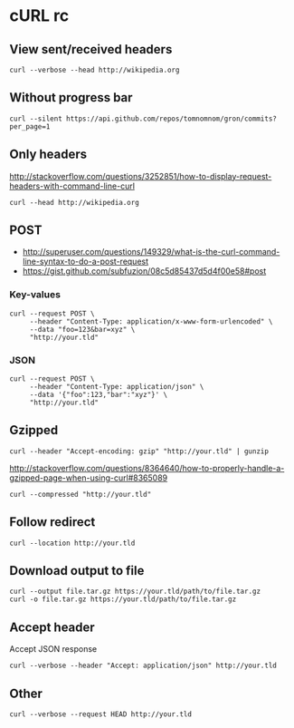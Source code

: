 # cURL rc

## View sent/received headers

    curl --verbose --head http://wikipedia.org

## Without progress bar

    curl --silent https://api.github.com/repos/tomnomnom/gron/commits?per_page=1

## Only headers

<http://stackoverflow.com/questions/3252851/how-to-display-request-headers-with-command-line-curl>

    curl --head http://wikipedia.org

## POST

* <http://superuser.com/questions/149329/what-is-the-curl-command-line-syntax-to-do-a-post-request>
* <https://gist.github.com/subfuzion/08c5d85437d5d4f00e58#post>

### Key-values

    curl --request POST \
         --header "Content-Type: application/x-www-form-urlencoded" \
         --data "foo=123&bar=xyz" \
         "http://your.tld"

### JSON

    curl --request POST \
         --header "Content-Type: application/json" \
         --data '{"foo":123,"bar":"xyz"}' \
         "http://your.tld"

## Gzipped

    curl --header "Accept-encoding: gzip" "http://your.tld" | gunzip

<http://stackoverflow.com/questions/8364640/how-to-properly-handle-a-gzipped-page-when-using-curl#8365089>

    curl --compressed "http://your.tld"

## Follow redirect

    curl --location http://your.tld

## Download output to file

    curl --output file.tar.gz https://your.tld/path/to/file.tar.gz
    curl -o file.tar.gz https://your.tld/path/to/file.tar.gz

## Accept header

Accept JSON response

    curl --verbose --header "Accept: application/json" http://your.tld

## Other

    curl --verbose --request HEAD http://your.tld
